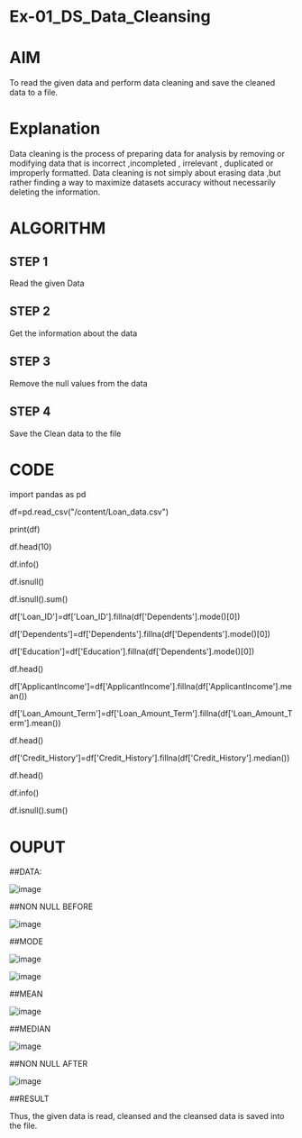 # Ex-01_DS_Data_Cleansing

# AIM

To read the given data and perform data cleaning and save the cleaned data to a file.

# Explanation

Data cleaning is the process of preparing data for analysis by removing or modifying data that is incorrect ,incompleted , irrelevant , duplicated or improperly formatted. Data cleaning is not simply about erasing data ,but rather finding a way to maximize datasets accuracy without necessarily deleting the information.

# ALGORITHM

## STEP 1

Read the given Data

## STEP 2

Get the information about the data

## STEP 3

Remove the null values from the data

## STEP 4

Save the Clean data to the file

# CODE

import pandas as pd

df=pd.read_csv("/content/Loan_data.csv")

print(df)

df.head(10)

df.info()

df.isnull()

df.isnull().sum()

df['Loan_ID']=df['Loan_ID'].fillna(df['Dependents'].mode()[0])

df['Dependents']=df['Dependents'].fillna(df['Dependents'].mode()[0])

df['Education']=df['Education'].fillna(df['Dependents'].mode()[0])

df.head()

df['ApplicantIncome']=df['ApplicantIncome'].fillna(df['ApplicantIncome'].mean())

df['Loan_Amount_Term']=df['Loan_Amount_Term'].fillna(df['Loan_Amount_Term'].mean())

df.head()

df['Credit_History']=df['Credit_History'].fillna(df['Credit_History'].median())

df.head()

df.info()

df.isnull().sum()

# OUPUT

##DATA:

![image](https://github.com/nivetharajaa/Ex-01-Data-Cleaning/assets/120543388/20ed2513-41fa-4634-b208-42348abee952)

##NON NULL BEFORE

![image](https://github.com/nivetharajaa/Ex-01-Data-Cleaning/assets/120543388/4355a678-cd97-4122-b738-dd5cf2c787bf)

##MODE

![image](https://github.com/nivetharajaa/Ex-01-Data-Cleaning/assets/120543388/a823649e-3a75-4469-bb28-b29818ceaee8)


![image](https://github.com/nivetharajaa/Ex-01-Data-Cleaning/assets/120543388/8efaecc0-216e-4a33-9b41-0829913379c8)

##MEAN

![image](https://github.com/nivetharajaa/Ex-01-Data-Cleaning/assets/120543388/963b685d-887c-4edc-b48e-635932d789a7)

##MEDIAN

![image](https://github.com/nivetharajaa/Ex-01-Data-Cleaning/assets/120543388/4977f3b8-c8be-40b3-9643-c2c9024026ae)

##NON NULL AFTER

![image](https://github.com/nivetharajaa/Ex-01-Data-Cleaning/assets/120543388/77c5ae62-0342-4849-b7ff-4f446ea1f665)


##RESULT

Thus, the given data is read, cleansed and the cleansed data is saved into the file.











